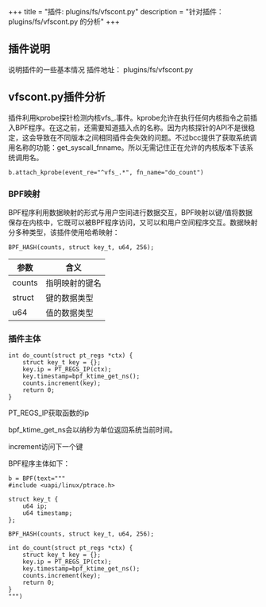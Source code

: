 +++
title = "插件: plugins/fs/vfscont.py"
description = "针对插件：plugins/fs/vfscont.py 的分析"
+++

## 插件说明
说明插件的一些基本情况
插件地址： plugins/fs/vfscont.py

## vfscont.py插件分析

插件利用kprobe探针检测内核vfs_.事件。kprobe允许在执行任何内核指令之前插入BPF程序。在这之前，还需要知道插入点的名称。因为内核探针的API不是很稳定，这会导致在不同版本之间相同插件会失效的问题。不过bcc提供了获取系统调用名称的功能：get_syscall_fnname。所以无需记住正在允许的内核版本下该系统调用名。
```
b.attach_kprobe(event_re="^vfs_.*", fn_name="do_count")
```
### BPF映射
BPF程序利用数据映射的形式与用户空间进行数据交互，BPF映射以键/值将数据保存在内核中，它既可以被BPF程序访问，又可以和用户空间程序交互。数据映射分多种类型，该插件使用哈希映射：
```
BPF_HASH(counts, struct key_t, u64, 256);
```

 参数 | 含义  
 ---- | ----  
 counts | 指明映射的键名  
struct |键的数据类型  
u64 | 值的数据类型  
### 插件主体
```
int do_count(struct pt_regs *ctx) {
    struct key_t key = {};
    key.ip = PT_REGS_IP(ctx);
    key.timestamp=bpf_ktime_get_ns();
    counts.increment(key);
    return 0;
}
```
 PT_REGS_IP获取函数的ip  

bpf_ktime_get_ns会以纳秒为单位返回系统当前时间。

increment访问下一个键

BPF程序主体如下：
```
b = BPF(text="""
#include <uapi/linux/ptrace.h>

struct key_t {
    u64 ip;
    u64 timestamp;
};

BPF_HASH(counts, struct key_t, u64, 256);

int do_count(struct pt_regs *ctx) {
    struct key_t key = {};
    key.ip = PT_REGS_IP(ctx);
    key.timestamp=bpf_ktime_get_ns();
    counts.increment(key);
    return 0;
}
""")
```
